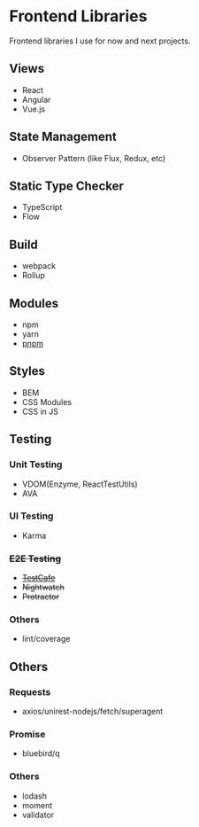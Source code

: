# Frontend Libraries

Frontend libraries I use for now and next projects.

## Views

- React
- Angular
- Vue.js

## State Management

- Observer Pattern (like Flux, Redux, etc)

## Static Type Checker

- TypeScript
- Flow

## Build

- webpack
- Rollup

## Modules

- npm 
- yarn
- [pnpm](https://github.com/pnpm/pnpm)

## Styles

- BEM
- CSS Modules
- CSS in JS

## Testing

### Unit Testing

- VDOM(Enzyme, ReactTestUtils)
- AVA

### UI Testing

- Karma

### ~~E2E Testing~~

- ~~[TestCafe](https://github.com/DevExpress/testcafe)~~
- ~~Nightwatch~~
- ~~Protractor~~

### Others

- lint/coverage

## Others

### Requests

- axios/unirest-nodejs/fetch/superagent

### Promise

- bluebird/q

### Others

- lodash
- moment
- validator

